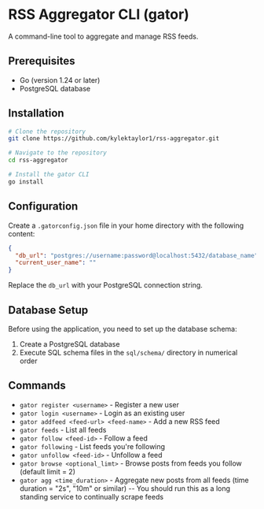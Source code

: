# RSS Aggregator CLI (gator)

A command-line tool to aggregate and manage RSS feeds.

## Prerequisites

- Go (version 1.24 or later)
- PostgreSQL database

## Installation

```bash
# Clone the repository
git clone https://github.com/kylektaylor1/rss-aggregator.git

# Navigate to the repository
cd rss-aggregator

# Install the gator CLI
go install
```

## Configuration

Create a `.gatorconfig.json` file in your home directory with the following content:

```json
{
  "db_url": "postgres://username:password@localhost:5432/database_name",
  "current_user_name": ""
}
```

Replace the `db_url` with your PostgreSQL connection string.

## Database Setup

Before using the application, you need to set up the database schema:

1. Create a PostgreSQL database
2. Execute SQL schema files in the `sql/schema/` directory in numerical order

## Commands

- `gator register <username>` - Register a new user
- `gator login <username>` - Login as an existing user
- `gator addfeed <feed-url> <feed-name>` - Add a new RSS feed
- `gator feeds` - List all feeds
- `gator follow <feed-id>` - Follow a feed
- `gator following` - List feeds you're following
- `gator unfollow <feed-id>` - Unfollow a feed
- `gator browse <optional_limt>` - Browse posts from feeds you follow (default limit = 2)
- `gator agg <time_duration>` - Aggregate new posts from all feeds (time duration = "2s", "10m" or similar)
  -- You should run this as a long standing service to continually scrape feeds

